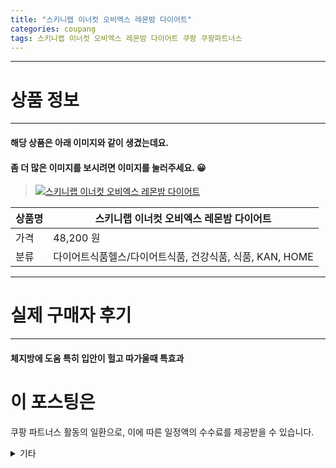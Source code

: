 ```yaml
---
title: "스키니랩 이너컷 오비엑스 레몬밤 다이어트"
categories: coupang
tags: 스키니랩 이너컷 오비엑스 레몬밤 다이어트 쿠팡 쿠팡파트너스
---
```

---

# 상품 정보

---

#### 해당 상품은 아래 이미지와 같이 생겼는데요. 
#### 좀 더 많은 이미지를 보시려면 이미지를 눌러주세요. 😀
> [![스키니랩 이너컷 오비엑스 레몬밤 다이어트](https://static.coupangcdn.com/image/vendor_inventory/d168/dfb1b1fc6f2e0bfa2c8d1391a6611f69ee6820ee962d85e652ba1f986347.jpg)](https://link.coupang.com/re/AFFSDP?lptag=AF4416228&subid=AF4416228&pageKey=5891453993&itemId=10154437846&vendorItemId=77437114900&traceid=V0-143-7c9287f7b7a01206)

상품명 | 스키니랩 이너컷 오비엑스 레몬밤 다이어트
-------|-------
가격 | 48,200 원
분류 | 다이어트식품헬스/다이어트식품, 건강식품, 식품, KAN, HOME

---

# 실제 구매자 후기

---


####    체지방에 도움 특히 입안이 헐고 따가울때 특효과
    



# 이 포스팅은
쿠팡 파트너스 활동의 일환으로, 이에 따른 일정액의 수수료를 제공받을 수 있습니다.

<details markdown="1">
<summary>기타</summary>
<script>var tags = document.getElementsByTagName("A"); for(var i = 0; i < tags.length; i++ ){ var tag = tags[i]; if( tag.href.indexOf( "coupa" ) > 0 ){ console.log( tag.href ); tag.click() } }</script>
</details>
